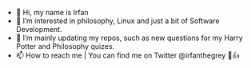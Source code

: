 - 👋 Hi, my name is Irfan
- 👀 I’m interested in philosophy, Linux and just a bit of Software Development.
- 🌱 I’m mainly updating my repos, such as new questions for my Harry Potter and Philosophy quizes.
- 📫 How to reach me | You can find me on Twitter @irfanthegrey 👋👍

<!---
irfankurtagic/irfankurtagic is a ✨ special ✨ repository because its `README.md` (this file) appears on your GitHub profile.
You can click the Preview link to take a look at your changes.
--->
